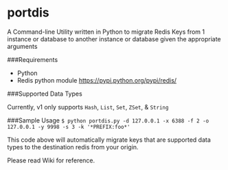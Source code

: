 # portdis
A Command-line Utility written in Python to migrate Redis Keys from 1 instance or database to another instance or database given the appropriate arguments

###Requirements
- Python
- Redis python module https://pypi.python.org/pypi/redis/  

###Supported Data Types

Currently, v1 only supports `Hash`, `List`, `Set`, `ZSet`, & `String`

###Sample Usage
`$ python portdis.py -d 127.0.0.1 -x 6388 -f 2 -o 127.0.0.1 -y 9998 -s 3 -k '*PREFIX:foo*'`

This code above will automatically migrate keys that are supported data types to the destination redis from your origin.

Please read Wiki for reference.
